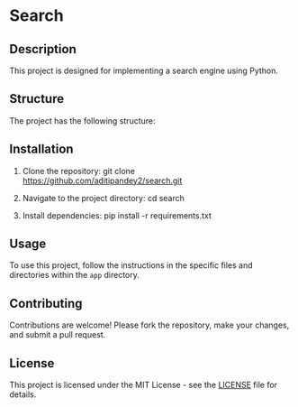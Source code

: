 # Search

## Description
This project is designed for implementing a search engine using Python.

## Structure
The project has the following structure:


## Installation
1. Clone the repository:
git clone https://github.com/aditipandey2/search.git


2. Navigate to the project directory:
cd search


3. Install dependencies:
pip install -r requirements.txt


## Usage
To use this project, follow the instructions in the specific files and directories within the `app` directory.

## Contributing
Contributions are welcome! Please fork the repository, make your changes, and submit a pull request.

## License
This project is licensed under the MIT License - see the [LICENSE](LICENSE) file for details.
